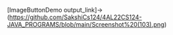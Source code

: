  [ImageButtonDemo output_link]->(https://github.com/SakshiCs124/4AL22CS124-JAVA_PROGRAMS/blob/main/Screenshot%20(103).png)
